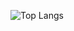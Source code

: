 ![Top Langs](https://github-readme-stats.vercel.app/api/top-langs/?username=jsai28&layout=compact&theme=radical)


